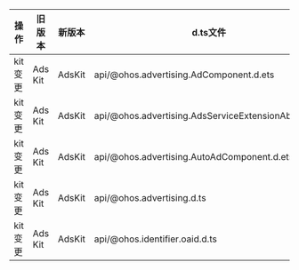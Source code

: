 | 操作 | 旧版本 | 新版本 | d.ts文件 |
| ---- | ------ | ------ | -------- |
|kit变更|Ads Kit|AdsKit|api/@ohos.advertising.AdComponent.d.ets|
|kit变更|Ads Kit|AdsKit|api/@ohos.advertising.AdsServiceExtensionAbility.d.ts|
|kit变更|Ads Kit|AdsKit|api/@ohos.advertising.AutoAdComponent.d.ets|
|kit变更|Ads Kit|AdsKit|api/@ohos.advertising.d.ts|
|kit变更|Ads Kit|AdsKit|api/@ohos.identifier.oaid.d.ts|
